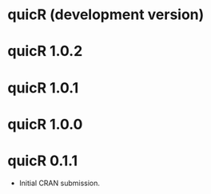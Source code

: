 # quicR (development version)

# quicR 1.0.2

# quicR 1.0.1

# quicR 1.0.0

# quicR 0.1.1

* Initial CRAN submission.
